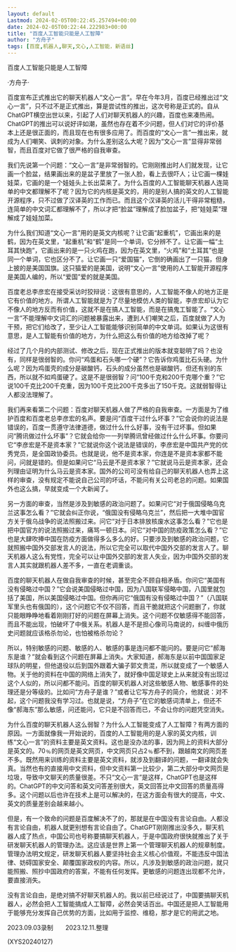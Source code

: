 ```yaml
---
layout: default
Lastmod: 2024-02-05T00:22:45.257494+00:00
date: 2024-02-05T00:22:44.222983+00:00
title: "百度人工智能只能是人工智障"
author: "方舟子"
tags: [百度,机器人,聊天,文心,人工智能，新语丝]
---
```


百度人工智能只能是人工智障

·方舟子·

百度宣布正式推出它的聊天机器人“文心一言”。早在今年3月，百度已经推出过“文心一言”，只不过不是正式推出，算是尝试性的推出，这次号称是正式的。自从ChatGPT横空出世以来，引起了人们对聊天机器人的兴趣，百度也来凑热闹。ChatGPT的推出可以说好评如潮，虽然也存在着不少问题，但人们对它的评价基本上还是很正面的，而且现在也有很多应用了。而百度的“文心一言”一推出来，就成为人们嘲笑、讽刺的对象。为什么差别这么大呢？因为“文心一言”显得非常弱智，而且百度对它做了很严格的自我审查。

我们先说第一个问题：“文心一言”是非常弱智的。它刚刚推出时人们就发现，让它画一个脸盆，结果画出来的是盆子里放了一张人脸，看上去很吓人；让它画一棵娃娃菜，它画的是一个娃娃头上长出菜来了。为什么百度的人工智能聊天机器人连简单的中文都理解不了呢？因为它的内核是英文的，用的是别人搞的英文的人工智能开源程序，只不过做了汉译英的工作而已。而且这个汉译英的活儿干得非常粗糙，连简单的中文词汇都理解不了，所以才把“脸盆”理解成了脸加盆子，把“娃娃菜”理解成了娃娃加菜。

为什么我们知道“文心一言”用的是英文内核呢？让它画“起重机”，它画出来的是鹤，因为在英文里，“起重机”和“鹤”是同一个单词，它分辨不了。让它画一幅“土耳其快跑”，它画出来的是一只火鸡在跑，因为在英文里，“火鸡”和“土耳其”也是同一个单词，它也区分不了。让它画一只“爱国猫”，它倒的确画出了一只猫，但身上披的是美国国旗。这只猫爱的是美国，说明“文心一言”使用的人工智能开源程序是美国人编的，所以“爱国”爱的就是美国。

百度老总李彦宏在接受采访时狡辩说：这很有意思的，人工智能不像人的地方正是它有价值的地方。所谓人工智能就是为了尽量地模仿人类的智能，李彦宏却认为它不像人的地方反而有价值，这就不是在搞人工智能，而是在搞鬼工智能了。“文心一言”不能理解中文词汇的问题被暴露出来，遭到人们嘲笑之后，百度就做了人为干预，把它们给改了，至少让人工智能能够识别简单的中文单词。如果认为这很有意思，是人工智能有价值的地方，为什么把这么有价值的地方给改掉了呢？

经过了几个月的内部测试、修改之后，现在正式推出的版本就变聪明了吗？也没有，同样是很弱智的。你问“鸡蛋和石头哪一个硬”？它告诉你鸡蛋比石头硬。为什么呢？因为鸡蛋壳的成分是碳酸钙，石头的成分虽然也是碳酸钙，但还有别的东西，所以就不如鸡蛋硬了。这是不是很弱智？问“100千克和200千克哪个重？”它说100千克比200千克重，因为100千克比200千克多出了150千克。这就弱智得让人都没法理解了。

我们再来看第二个问题：百度对聊天机器人做了严格的自我审查。一方面是为了维护百度和百度老总李彦宏的名声。要是问“百度干过什么坏事？”它会说你的说法是错误的，百度一贯遵守法律道德，做过什么什么好事，没有干过坏事。但如果问“腾讯做过什么坏事”？它就会给你一一列举腾讯曾经做过什么什么坏事。你要问它“李彦宏是不是资本家？”它就说你这个说法是错误的，李彦宏是中国共产党的优秀党员，是全国政协委员。也就是说，他不是资本家，你连是不是资本家都不能问，问就是错的。但是如果问它“马云是不是资本家？”它就说马云是资本家，还会列理由证明为什么马云是资本家。国外的公司可没有给自己的聊天机器人也弄上这样的审查，没有规定不能说自己公司的坏话，不能问有关公司老总的问题。如果国外也这么搞，早就变成一个大新闻了。

另一方面的审查，当然是涉及到敏感的政治问题了。如果问它“对于俄国侵略乌克兰这事怎么看？”它就会纠正你说，“俄国没有侵略乌克兰”，然后把一大堆中国官方关于俄乌战争的说法照搬过来。问它“对于日本排放核废水这事怎么看？”它也是把中国官方的说法照搬过来，痛骂一顿日本。问它“对中国的防疫政策怎么看？”它也是大肆吹捧中国在防疫方面做得多么多么的好。只要涉及到敏感的政治问题，它就照搬中国外交部发言人的说法，所以它完全可以取代中国外交部的发言人了。聊天机器人这么有党性，完全可以让中国外交部的发言人失业，因为中国外交部的发言人其实就跟机器人差不多，一直在老调重谈。

百度的聊天机器人在做自我审查的时候，甚至完全不顾自相矛盾。你问它“美国有没有侵略过中国？”它会说美国侵略过中国，因为八国联军侵略中国，八国里就包括了美国，所以美国侵略过中国。但你再问它“俄国有没有侵略过中国？”（八国联军里头也有俄国的），这个问题它不仅不回答，而且干脆就把这个问题删了，你就只能眼睁睁地看着刚刚打好的问题在屏幕上消失。这个问题不仅敏感得不能回答，而且不能出现，怕破坏了中俄关系。机器人是不是担心像司马南说的，纠缠中俄历史问题就应该格杀勿论，也怕被格杀勿论？

所以，特别敏感的问题、敏感的人、敏感的事是连问都不能问的。要是问它“郝海东是谁？”就会看到这个问题在屏幕上消失。大家知道，郝海东是以前中国国家足球队的明星，但他退役以后到国外跟着大骗子郭文贵混，所以就变成了一个敏感人物。关于他的资料在中国的网络上消失了，就好像中国足球史上从来就没有出现过这个人似的，所以问都不能问。百度的聊天机器人对这些敏感人物、敏感事件的处理还是分等级的。比如问“方舟子是谁？”或者让它写方舟子的简介，他就说：对不起，这个问题我没有学习过。也就是说，“方舟子”在它的敏感词清单上，但还不像“郝海东”那么敏感，问还能问，它只是不回答而已，不会让你的问题凭空消失。

为什么百度的聊天机器人这么弱智？为什么人工智能变成了人工智障？有两方面的原因。一方面就像我一开始说的，百度的人工智能用的是人家的英文内核，训练“文心一言”的资料主要是英文资料。这也是没办法的事，因为网上的资料大部分是英文的。70﹪的网页是英文网页，中文网页只占2﹪都不到，跟越南文的网页差不多。既然用来训练的资料主要是英文资料，就涉及到翻译的问题，一翻译就会失真。当然也有的直接用中文资料，但中文资料第一比较少，第二大部分中文网页是垃圾，导致中文聊天的质量很差。不只“文心一言”是这样，ChatGPT也是这样的。ChatGPT的中文问答和英文问答差别很大，英文回答比中文回答的质量高得多。这个问题以后也许在技术上是可以解决的，在这方面会有很大的提高，中文、英文的质量差别会越来越小。

但是，有一个致命的问题是百度解决不了的，那就是在中国没有言论自由。人都没有言论自由，机器人就更别想有言论自由了。ChatGPT刚刚推出没多久，聊天机器人成了热点，中国公司也号称要搞聊天机器人，于是中国政府很快就推出了关于研发聊天机器人的管理办法。这应该是世界上第一个管理聊天机器人的规章制度。管理办法明文规定，研发聊天机器人要坚持社会主义核心价值观，不能违反中国法律、妨碍国家安全、颠覆国家政权的内容。所以，凡涉及到敏感的政治问题，就只能照搬、照抄中国政府的答案，不能有任何发挥。更敏感的问题连出现都不允许，要直接消失。

没有言论自由，是绝对搞不好聊天机器人的。我以前已经说过了，中国要搞聊天机器人，必然会把人工智能搞成人工智障，必然会笑话百出。中国还是把人工智能用于能够充分发挥自己优势的方面，比如用于监控、维稳，那才是它的用武之地。

2023.09.03录制　　2023.12.11.整理

(XYS20240127)

